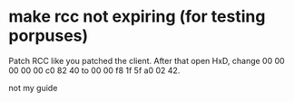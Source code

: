 # make rcc not expiring (for testing porpuses)
Patch RCC like you patched the client.
After that open HxD, change 00 00 00 00 00 c0 82 40 to 00 00 f8 1f 5f a0 02 42. 

not my guide
